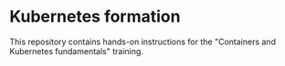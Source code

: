 # Kubernetes formation

This repository contains hands-on instructions for the "Containers and Kubernetes fundamentals" training.

